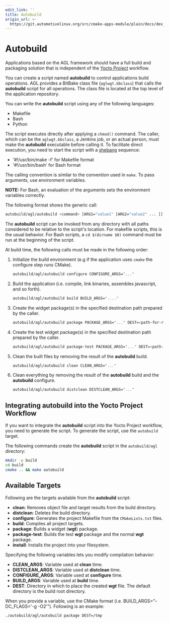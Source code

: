```yaml
---
edit_link: ''
title: Autobuild
origin_url: >-
  https://git.automotivelinux.org/src/cmake-apps-module/plain/docs/dev_guide/autobuild.md?h=halibut
---
```


<!-- WARNING: This file is generated by fetch_docs.js using /home/boron/Documents/AGL/docs-webtemplate/site/_data/tocs/devguides/halibut/cmake-apps-module-guides-devguides-book.yml -->

# Autobuild

Applications based on the AGL framework should have a
full build and packaging solution that is independent of the
[Yocto Project](https://www.yoctoproject.org) workflow.

You can create a script named **autobuild** to control applications
build operations.
AGL provides a BitBake class file (`aglwgt.bbclass`) that calls the
**autobuild** script for all operations.
The class file is located at the top level of the application repository.

You can write the **autobuild** script using any of the following languages:

* Makefile
* Bash
* Python

The script executes directly after applying a `chmod()` command.
The caller, which can be the `aglwgt.bbclass`, a Jenkins job, or an actual person,
must make the **autobuild** executable before calling it.
To facilitate direct execution, you need to start the script with a
[shebang](https://en.wikipedia.org/wiki/Shebang_(Unix)) sequence:

* '#!/usr/bin/make -f' for Makefile format
* '#!/usr/bin/bash' for Bash format

The calling convention is similar to the convention used in `make`.
To pass arguments, use environment variables.

**NOTE:** For Bash, an evaluation of the arguments
sets the environment variables correctly.

The following format shows the generic call:

```bash
autobuild/agl/autobuild <command> [ARG1="value1" [ARG2="value2" ... ]]
```

The **autobuild** script can be invoked from any directory
with all paths considered to be relative to the
script's location.
For makefile scripts, this is the usual behavior.
For Bash scripts, a `cd $(dirname $0)` command must be run at
the beginning of the script.

At build time, the following calls must be made in the following order:

1. Initialize the build environment (e.g if the application uses
   `cmake` the configure step runs CMake).

   ```bash
   autobuild/agl/autobuild configure CONFIGURE_ARGS="..."
   ```

2. Build the application (i.e. compile, link binaries, assembles javascript,
   and so forth).

   ```bash
   autobuild/agl/autobuild build BUILD_ARGS="...."
   ```

3. Create the widget package(s) in the specified destination path
   prepared by the caller.

   ```bash
   autobuild/agl/autobuild package PACKAGE_ARGS="..." DEST=<path-for-resulting-wgt-files>
   ```

4. Create the test widget package(s) in the specified destination path
   prepared by the caller.

   ```bash
   autobuild/agl/autobuild package-test PACKAGE_ARGS="..." DEST=<path-for-resulting-wgt-files>
   ```

5. Clean the built files by removing the result of the **autobuild** build.

   ```bash
   autobuild/agl/autobuild clean CLEAN_ARGS="..."
   ```

6. Clean everything by removing the result of the **autobuild** build
   and the **autobuild** configure.

   ```bash
   autobuild/agl/autobuild distclean DISTCLEAN_ARGS="..."
   ```

## Integrating **autobuild** into the Yocto Project Workflow

If you want to integrate the **autobuild** script into the Yocto Project
workflow, you need to generate the script.
To generate the script, use the `autobuild` target.

The following commands create the **autobuild** script in the
`autobuild/agl` directory:

```bash
mkdir -p build
cd build
cmake .. && make autobuild
```

## Available Targets

Following are the targets available from the **autobuild** script:

- **clean**: Removes object file and target results from the build directory.
- **distclean**: Deletes the build directory.
- **configure**: Generates the project Makefile from the `CMakeLists.txt` files.
- **build**: Compiles all project targets.
- **package**: Builds a widget (**wgt**) package.
- **package-test**: Builds the test **wgt** package and the normal **wgt** package.
- **install**: Installs the project into your filesystem.

Specifying the following variables lets you modify compilation behavior:

- **CLEAN_ARGS**: Variable used at **clean** time.
- **DISTCLEAN_ARGS**: Variable used at **distclean** time.
- **CONFIGURE_ARGS**: Variable used at **configure** time.
- **BUILD_ARGS**: Variable used at **build** time.
- **DEST**: Directory in which to place the created ***wgt*** file.
  The default directory is the build root directory.

When you provide a variable, use the CMake format (i.e.
BUILD_ARGS="-DC_FLAGS='-g -O2'").
Following is an example:

```bash
./autobuild/agl/autobuild package DEST=/tmp
```
